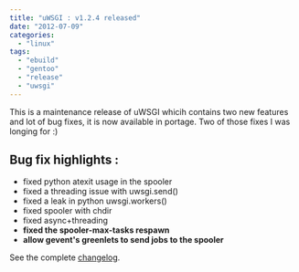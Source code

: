 ```yaml
---
title: "uWSGI : v1.2.4 released"
date: "2012-07-09"
categories: 
  - "linux"
tags: 
  - "ebuild"
  - "gentoo"
  - "release"
  - "uwsgi"
---
```


This is a maintenance release of uWSGI whicih contains two new features and lot of bug fixes, it is now available in portage. Two of those fixes I was longing for :)

## Bug fix highlights :

- fixed python atexit usage in the spooler
- fixed a threading issue with uwsgi.send()
- fixed a leak in python uwsgi.workers()
- fixed spooler with chdir
- fixed async+threading
- **fixed the spooler-max-tasks respawn**
- **allow gevent's greenlets to send jobs to the spooler**

See the complete [changelog](http://lists.unbit.it/pipermail/uwsgi/2012-July/004460.html).
